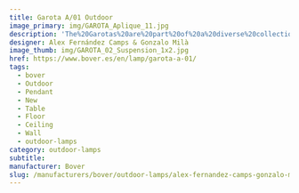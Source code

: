 ```yaml
---
title: Garota A/01 Outdoor
image_primary: img/GAROTA_Aplique_11.jpg
description: 'The%20Garotas%20are%20part%20of%20a%20diverse%20collection%20of%20outdoor%20lamps%20that%20create%20unique%20environments%20and%20contain%20a%20common%20concept%2C%20the%20shade%20in%20the%20form%20of%20a%20sea%20urchin.%0A%0A%0A%0A'
designer: Alex Fernández Camps & Gonzalo Milà
image_thumb: img/GAROTA_02_Suspension_1x2.jpg
href: https://www.bover.es/en/lamp/garota-a-01/
tags:
  - bover
  - Outdoor
  - Pendant
  - New
  - Table
  - Floor
  - Ceiling
  - Wall
  - outdoor-lamps
category: outdoor-lamps
subtitle:
manufacturer: Bover
slug: /manufacturers/bover/outdoor-lamps/alex-fernandez-camps-gonzalo-mila-garota-a-01-outdoor
---
```

